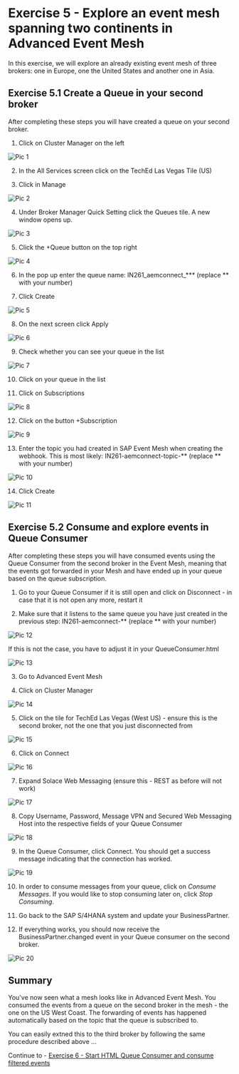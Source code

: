 # Exercise 5 - Explore an event mesh spanning two continents in Advanced Event Mesh

In this exercise, we will explore an already existing event mesh of three brokers: one in Europe, one the United States and another one in Asia. 

## Exercise 5.1 Create a Queue in your second broker

After completing these steps you will have created a queue on your second broker.

1. Click on Cluster Manager on the left

![Pic 1](/./images/IN261-ex5-1.png)
  
2. In the All Services screen click on the TechEd Las Vegas Tile (US)
  
3. Click in Manage
  
![Pic 2](/./images/IN261-ex5-2.png)  
  
4. Under Broker Manager Quick Setting click the Queues tile. A new window opens up.
  
![Pic 3](/./images/IN261-ex5-3.png)    
  
5. Click the +Queue button on the top right
  
![Pic 4](/./images/IN261-ex5-4.png)      
  
6. In the pop up enter the queue name: IN261_aemconnect_*** (replace ** with your number)
    
7. Click Create
  
![Pic 5](/./images/IN261-ex5-5.png)   

8. On the next screen click Apply
  
![Pic 6](/./images/IN261-ex5-6.png)     
  
9. Check whether you can see your queue in the list  

![Pic 7](/./images/IN261-ex5-7.png)     

10. Click on your queue in the list

11. Click on Subscriptions

![Pic 8](/./images/IN261-ex5-8.png)     

12. Click on the button +Subscription

![Pic 9](/./images/IN261-ex5-9.png)   

13. Enter the topic you had created in SAP Event Mesh when creating the webhook. This is most likely: IN261-aemconnect-topic-** (replace ** with your number)

![Pic 10](/./images/IN261-ex5-10.png)   

14. Click Create

![Pic 11](/./images/IN261-ex5-11.png)   

## Exercise 5.2 Consume and explore events in Queue Consumer 

After completing these steps you will have consumed events using the Queue Consumer from the second broker in the Event Mesh, meaning that the events got forwarded in your Mesh and have ended up in your queue based on the queue subscription.

1. Go to your Queue Consumer if it is still open and click on Disconnect - in case that it is not open any more, restart it

2. Make sure that it listens to the same queue you have just created in the previous step: IN261-aemconnect-** (replace ** with your number) 

![Pic 12](/./images/IN261-ex5-12.png)   

If this is not the case, you have to adjust it in your QueueConsumer.html

![Pic 13](/./images/IN261-ex5-13.png)   

3. Go to Advanced Event Mesh

4. Click on Cluster Manager

![Pic 14](/./images/IN261-ex5-14.png)   

5. Click on the tile for TechEd Las Vegas (West US) - ensure this is the second broker, not the one that you just disconnected from

![Pic 15](/./images/IN261-ex5-15.png)   

6. Click on Connect

![Pic 16](/./images/IN261-ex5-16.png)   

7. Expand Solace Web Messaging (ensure this - REST as before will not work)

![Pic 17](/./images/IN261-ex5-17.png)   

8. Copy Username, Password, Message VPN and Secured Web Messaging Host into the respective fields of your Queue Consumer

![Pic 18](/./images/IN261-ex5-18.png)   

9. In the Queue Consumer, click Connect. You should get a success message indicating that the connection has worked.

![Pic 19](/./images/IN261-ex5-19.png)   

10. In order to consume messages from your queue, click on *Consume Messages*. If you would like to stop consuming later on, click *Stop Consuming*.

11. Go back to the SAP S/4HANA system and update your BusinessPartner. 

12. If everything works, you should now receive the BusinessPartner.changed event in your Queue consumer on the second broker.

![Pic 20](/./images/IN261-ex5-20.png)   

## Summary

You've now seen what a mesh looks like in Advanced Event Mesh. You consumed the events from a queue on the second broker in the mesh - the one on the US West Coast. The forwarding of events has happened automatically based on the topic that the queue is subscribed to.

You can easily extned this to the third broker by following the same procedure described above ...

Continue to - [Exercise 6 - Start HTML Queue Consumer and consume filtered events](../ex6/README.md)


